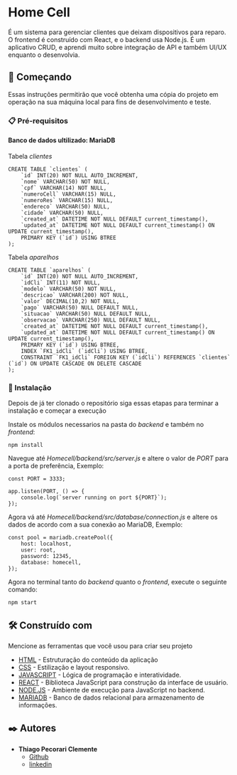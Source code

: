 # Home Cell

É um sistema para gerenciar clientes que deixam dispositivos para reparo. O frontend é construído com React, e o backend usa Node.js. É um aplicativo CRUD, e aprendi muito sobre integração de API e também UI/UX enquanto o desenvolvia.

## 🚀 Começando

Essas instruções permitirão que você obtenha uma cópia do projeto em operação na sua máquina local para fins de desenvolvimento e teste.

### 📋 Pré-requisitos

#### Banco de dados ultilizado: MariaDB
Tabela *clientes*

```
CREATE TABLE `clientes` (
	`id` INT(20) NOT NULL AUTO_INCREMENT,
	`nome` VARCHAR(50) NOT NULL,
	`cpf` VARCHAR(14) NOT NULL,
	`numeroCell` VARCHAR(15) NULL,
	`numeroRes` VARCHAR(15) NULL,
	`endereco` VARCHAR(50) NULL,
	`cidade` VARCHAR(50) NULL,
	`created_at` DATETIME NOT NULL DEFAULT current_timestamp(),
	`updated_at` DATETIME NOT NULL DEFAULT current_timestamp() ON UPDATE current_timestamp(),
	PRIMARY KEY (`id`) USING BTREE
);
```

Tabela *aparelhos*

```
CREATE TABLE `aparelhos` (
	`id` INT(20) NOT NULL AUTO_INCREMENT,
	`idCli` INT(11) NOT NULL,
	`modelo` VARCHAR(50) NOT NULL,
	`descricao` VARCHAR(200) NOT NULL,
	`valor` DECIMAL(10,2) NOT NULL,
	`pago` VARCHAR(50) NULL DEFAULT NULL,
	`situacao` VARCHAR(50) NULL DEFAULT NULL,
	`observacao` VARCHAR(250) NULL DEFAULT NULL,
	`created_at` DATETIME NOT NULL DEFAULT current_timestamp(),
	`updated_at` DATETIME NOT NULL DEFAULT current_timestamp() ON UPDATE current_timestamp(),
	PRIMARY KEY (`id`) USING BTREE,
	INDEX `FK1_idCli` (`idCli`) USING BTREE,
	CONSTRAINT `FK1_idCli` FOREIGN KEY (`idCli`) REFERENCES `clientes` (`id`) ON UPDATE CASCADE ON DELETE CASCADE
);
```

### 🔧 Instalação

Depois de já ter clonado o repositório siga essas etapas para terminar a instalação e começar a execução

Instale os módulos necessarios na pasta do *backend* e também no *frontend*:

```
npm install
```

Navegue até *Homecell/backend/src/server.js* e altere o valor de *PORT* para a porta de preferência, Exemplo:

```
const PORT = 3333;

app.listen(PORT, () => {
    console.log(`server running on port ${PORT}`);
});
```

Agora vá até *Homecell/backend/src/database/connection.js* e altere os dados de acordo com a sua conexão ao MariaDB, Exemplo:

```
const pool = mariadb.createPool({
    host: localhost,
    user: root,
    password: 12345,
    database: homecell, 
});
```


Agora no terminal tanto do *backend* quanto o *frontend*, execute o seguinte comando:

```
npm start
```

## 🛠️ Construído com

Mencione as ferramentas que você usou para criar seu projeto

* [HTML](https://developer.mozilla.org/pt-BR/docs/Web/HTML) - Estruturação do conteúdo da aplicação
* [CSS](https://developer.mozilla.org/pt-BR/docs/Web/CSS) - Estilização e layout responsivo.
* [JAVASCRIPT](https://developer.mozilla.org/pt-BR/docs/Web/JavaScript) - Lógica de programação e interatividade.
* [REACT](https://pt-br.react.dev/learn) - Biblioteca JavaScript para construção da interface de usuário.
* [NODE.JS](https://nodejs.org/docs/latest/api/) - Ambiente de execução para JavaScript no backend.
* [MARIADB](https://mariadb.org/documentation/) - Banco de dados relacional para armazenamento de informações.

## ✒️ Autores

- **Thiago Pecorari Clemente**
  - [Github](https://github.com/Pecorari)
  - [linkedin](https://www.linkedin.com/in/pecorari-clemente/)
